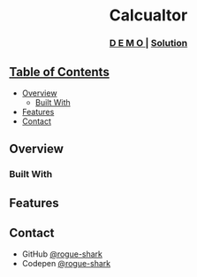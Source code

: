 <h1 align="center">Calcualtor</h1>



<div align="center">
  <h3>
    <a href="https://rogue-shark.github.io/Calculator">
      D E M O
    </a>
    <span> | </span>
    <a href="https://github.com/rogue-shark/Calculator">
      Solution
  </h3>
</div>
<!-- ![alt tag][path/link to image] -->
<!-- TABLE OF CONTENTS -->

## Table of Contents

- [Overview](#overview)
  - [Built With](#built-with)
- [Features](#features)
- [Contact](#contact)


<!-- OVERVIEW -->

## Overview

### Built With

## Features

## Contact

- GitHub [@rogue-shark](https://github.com/rogue-shark)
- Codepen [@rogue-shark](https://codepen.io/rogue-shark)
